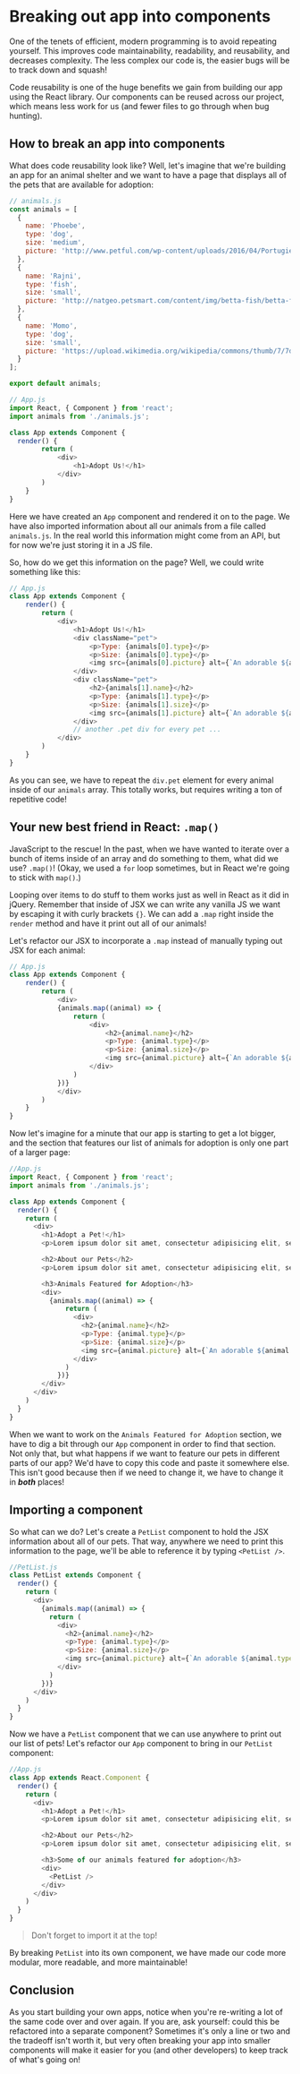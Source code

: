 <!-- Student takeaway: -->
<!--Student will be able to:
- Understand what .map does
- Explain why you would use .map
- Refactor a section of code into a new component
-->

# Breaking out app into components

One of the tenets of efficient, modern programming is to avoid repeating yourself. This improves code maintainability, readability, and reusability, and decreases complexity. The less complex our code is, the easier bugs will be to track down and squash!

Code reusability is one of the huge benefits we gain from building our app using the React library. Our components can be reused across our project, which means less work for us (and fewer files to go through when bug hunting).

## How to break an app into components 
What does code reusability look like? Well, let's imagine that we're building an app for an animal shelter and we want to have a page that displays all of the pets that are available for adoption:

```javascript
// animals.js
const animals = [
  {
    name: 'Phoebe',
    type: 'dog',
    size: 'medium',
    picture: 'http://www.petful.com/wp-content/uploads/2016/04/PortugiesischerWasserhund-LindoDaEstrelaDoMar-750x500.jpg',
  },
  {
    name: 'Rajni',
    type: 'fish',
    size: 'small',
    picture: 'http://natgeo.petsmart.com/content/img/betta-fish/betta-fun-facts.jpg'
  },
  {
    name: 'Momo',
    type: 'dog',
    size: 'small',
    picture: 'https://upload.wikimedia.org/wikipedia/commons/thumb/7/7d/BostonTerrier001.JPG/220px-BostonTerrier001.JPG'
  }
];

export default animals;
```

```javascript
// App.js
import React, { Component } from 'react';
import animals from './animals.js';

class App extends Component {
  render() {
		return (
			<div>
				<h1>Adopt Us!</h1>
			</div>
		)
	}
}

```

Here we have created an `App` component and rendered it on to the page. We have also imported information about all our animals from a file called `animals.js`. In the real world this information might come from an API, but for now we're just storing it in a JS file.

So, how do we get this information on the page? Well, we could write something like this:

```javascript
// App.js
class App extends Component {
    render() {
        return (
            <div>
                <h1>Adopt Us!</h1>
                <div className="pet">
                    <p>Type: {animals[0].type}</p>
                    <p>Size: {animals[0].type}</p>
                    <img src={animals[0].picture} alt={`An adorable ${animals[0].type}`} />
                </div>
                <div className="pet">
                    <h2>{animals[1].name}</h2>
                    <p>Type: {animals[1].type}</p>
                    <p>Size: {animals[1].size}</p>
                    <img src={animals[1].picture} alt={`An adorable ${animals[1].type}`}/>
                </div>
                // another .pet div for every pet ...
            </div>
        )
    }
}
```

As you can see, we have to repeat the `div.pet` element for every animal inside of our `animals` array. This totally works, but requires writing a ton of repetitive code!

## Your new best friend in React: `.map()`
JavaScript to the rescue! In the past, when we have wanted to iterate over a bunch of items inside of an array and do something to them, what did we use? `.map()`! (Okay, we used a `for` loop sometimes, but in React we're going to stick with `map()`.)

Looping over items to do stuff to them works just as well in React as it did in jQuery. Remember that inside of JSX we can write any vanilla JS we want by escaping it with curly brackets `{}`. We can add a `.map` right inside the `render` method and have it print out all of our animals!

Let's refactor our JSX to incorporate a `.map` instead of manually typing out JSX for each animal:

```javascript
// App.js
class App extends Component {
    render() {
        return (
            <div>
            {animals.map((animal) => {
                return (
                    <div>
                        <h2>{animal.name}</h2>
                        <p>Type: {animal.type}</p>
                        <p>Size: {animal.size}</p>
                        <img src={animal.picture} alt={`An adorable ${animal.type}`}/>
                    </div>
                )
            })}
            </div>
        )
    }
}
```

Now let's imagine for a minute that our app is starting to get a lot bigger, and the section that features our list of animals for adoption is only one part of a larger page:

```javascript
//App.js
import React, { Component } from 'react';
import animals from './animals.js';

class App extends Component {
  render() {
    return (
      <div>
        <h1>Adopt a Pet!</h1>
        <p>Lorem ipsum dolor sit amet, consectetur adipisicing elit, sed do eiusmod tempor incididunt ut labore et dolore magna aliqua. Ut enim ad minim veniam, quis nostrud exercitation ullamco laboris nisi ut aliquip ex ea commodo consequat. Duis aute irure dolor in reprehenderit in voluptate velit esse cillum dolore eu fugiat nulla pariatur. Excepteur sint occaecat cupidatat non proident, sunt in culpa qui officia deserunt mollit anim id est laborum.</p>

        <h2>About our Pets</h2>
        <p>Lorem ipsum dolor sit amet, consectetur adipisicing elit, sed do eiusmod tempor incididunt ut labore et dolore magna aliqua. Ut enim ad minim veniam, quis nostrud exercitation ullamco laboris nisi ut aliquip ex ea commodo consequat. Duis aute irure dolor in reprehenderit in voluptate velit esse cillum dolore eu fugiat nulla pariatur. Excepteur sint occaecat cupidatat non proident, sunt in culpa qui officia deserunt mollit anim id est laborum.</p>

        <h3>Animals Featured for Adoption</h3>
        <div>
          {animals.map((animal) => {
              return (
                <div>
                  <h2>{animal.name}</h2>
                  <p>Type: {animal.type}</p>
                  <p>Size: {animal.size}</p>
                  <img src={animal.picture} alt={`An adorable ${animal.type}`}/>
                </div>
              )
            })}
        </div>
      </div>
    )
  }
}
```

When we want to work on the `Animals Featured for Adoption` section, we have to dig a bit through our `App` component in order to find that section. Not only that, but what happens if we want to feature our pets in different parts of our app? We'd have to copy this code and paste it somewhere else. This isn't good because then if we need to change it, we have to change it in **_both_** places!

## Importing a component 
So what can we do? Let's create a `PetList` component to hold the JSX information about all of our pets. That way, anywhere we need to print this information to the page, we'll be able to reference it by typing `<PetList />`.

```javascript
//PetList.js
class PetList extends Component {
  render() {
    return (
      <div>
        {animals.map((animal) => {
          return (
            <div>
              <h2>{animal.name}</h2>
              <p>Type: {animal.type}</p>
              <p>Size: {animal.size}</p>
              <img src={animal.picture} alt={`An adorable ${animal.type}`}/>
            </div>
          )
        })}
      </div>
    )
  }
}
```

Now we have a `PetList` component that we can use anywhere to print out our list of pets! Let's refactor our `App` component to bring in our `PetList` component:

```javascript
//App.js
class App extends React.Component {
  render() {
    return (
      <div>
        <h1>Adopt a Pet!</h1>
        <p>Lorem ipsum dolor sit amet, consectetur adipisicing elit, sed do eiusmod tempor incididunt ut labore et dolore magna aliqua. Ut enim ad minim veniam, quis nostrud exercitation ullamco laboris nisi ut aliquip ex ea commodo consequat. Duis aute irure dolor in reprehenderit in voluptate velit esse cillum dolore eu fugiat nulla pariatur. Excepteur sint occaecat cupidatat non proident, sunt in culpa qui officia deserunt mollit anim id est laborum.</p>

        <h2>About our Pets</h2>
        <p>Lorem ipsum dolor sit amet, consectetur adipisicing elit, sed do eiusmod tempor incididunt ut labore et dolore magna aliqua. Ut enim ad minim veniam, quis nostrud exercitation ullamco laboris nisi ut aliquip ex ea commodo consequat. Duis aute irure dolor in reprehenderit in voluptate velit esse cillum dolore eu fugiat nulla pariatur. Excepteur sint occaecat cupidatat non proident, sunt in culpa qui officia deserunt mollit anim id est laborum.</p>

        <h3>Some of our animals featured for adoption</h3>
        <div>
          <PetList />
        </div>
      </div>
    )
  }
}
```
> Don't forget to import it at the top!

By breaking `PetList` into its own component, we have made our code more modular, more readable, and more maintainable!

## Conclusion
As you start building your own apps, notice when you're re-writing a lot of the same code over and over again. If you are, ask yourself: could this be refactored into a separate component? Sometimes it's only a line or two and the tradeoff isn't worth it, but very often breaking your app into smaller components will make it easier for you (and other developers) to keep track of what's going on!